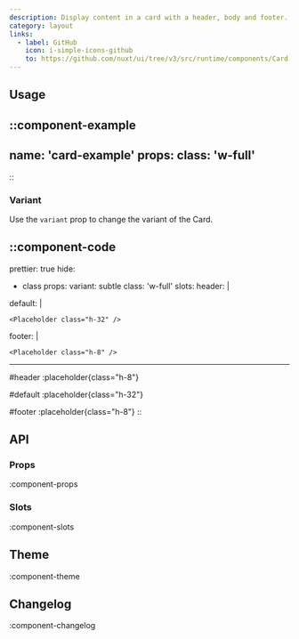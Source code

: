 ```yaml
---
description: Display content in a card with a header, body and footer.
category: layout
links:
  - label: GitHub
    icon: i-simple-icons-github
    to: https://github.com/nuxt/ui/tree/v3/src/runtime/components/Card.vue
---
```


## Usage

::component-example
---
name: 'card-example'
props:
  class: 'w-full'
---
::

### Variant

Use the `variant` prop to change the variant of the Card.

::component-code
---
prettier: true
hide:
  - class
props:
  variant: subtle
  class: 'w-full'
slots:
  header: |

    <Placeholder class="h-8" />

  default: |

    <Placeholder class="h-32" />

  footer: |

    <Placeholder class="h-8" />
---

#header
:placeholder{class="h-8"}

#default
:placeholder{class="h-32"}

#footer
:placeholder{class="h-8"}
::

## API

### Props

:component-props

### Slots

:component-slots

## Theme

:component-theme

## Changelog

:component-changelog

